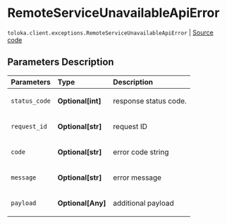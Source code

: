 # RemoteServiceUnavailableApiError
`toloka.client.exceptions.RemoteServiceUnavailableApiError` | [Source code](https://github.com/Toloka/toloka-kit/blob/v0.1.24/src/client/exceptions.py#L103)

## Parameters Description

| Parameters | Type | Description |
| :----------| :----| :-----------|
`status_code`|**Optional\[int\]**|<p>response status code.</p>
`request_id`|**Optional\[str\]**|<p>request ID</p>
`code`|**Optional\[str\]**|<p>error code string</p>
`message`|**Optional\[str\]**|<p>error message</p>
`payload`|**Optional\[Any\]**|<p>additional payload</p>
